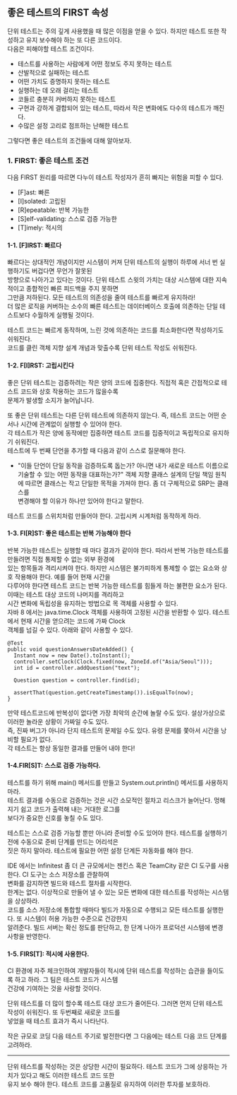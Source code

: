 ## 좋은 테스트의 FIRST 속성
단위 테스트는 주의 깊게 사용했을 때 많은 이점을 얻을 수 있다. 하지만 테스트 또한 작성하고 유지 보수해야 하는 또 다른 코드이다.  
다음은 피해야할 테스트 조건이다.  
 - 테스트를 사용하는 사람에게 어떤 정보도 주지 못하는 테스트
 - 산발적으로 실패하는 테스트
 - 어떤 가치도 증명하지 못하는 테스트
 - 실행하는 데 오래 걸리는 테스트
 - 코들르 충분히 커버하지 못하는 테스트
 - 구현과 강하게 결합되어 있는 테스트, 따라서 작은 변화에도 다수의 테스트가 깨진다.
 - 수많은 설정 고리로 점프하는 난해한 테스트
 
 그렇다면 좋은 테스트의 조건들에 대해 알아보자.
 
 ### 1. FIRST: 좋은 테스트 조건
 다음 FIRST 원리를 따르면 다누이 테스트 작성자가 흔히 빠지는 위험을 피할 수 있다.  
 - [F]ast: 빠른
 - [I]solated: 고립된
 - [R]epeatable: 반복 가능한
 - [S]elf-validating: 스스로 검증 가능한
 - [T]imely: 적시의
 
 #### 1-1. [F]IRST: 빠르다
 빠르다는 상대적인 개념이지만 시스템이 커져 단위 테스트의 실행이 하루에 서너 번 실행하기도 버겁다면 무언가 잘못된  
 방향으로 나아가고 있다는 것이다. 단위 테스트 스윗의 가치는 대상 시스템에 대한 지속적이고 종합적인 빠른 피드백을 주지 못하면  
 그만큼 저하된다. 모든 테스트의 의존성을 줄여 테스트를 빠르게 유지하라!  
 더 많은 로직을 커버하는 소수의 빠른 테스트는 데이터베이스 호출에 의존하는 단일 테스트보다 수월하게 실행될 것이다.  
 
테스트 코드는 빠르게 동작하며, 느린 것에 의존하는 코드를 최소화한다면 작성하기도 쉬워진다.  
코드를 클린 객체 지향 설계 개념과 맞출수록 단위 테스트 작성도 쉬워진다.  

#### 1-2. F[I]RST: 고립시킨다
좋은 단위 테스트는 검증하려는 작은 양의 코드에 집중한다. 직접적 혹은 간접적으로 테스트 코드와 상호 작용하는 코드가 많을수록  
문제가 발생할 소지가 늘어납니다.  

또 좋은 단위 테스트는 다른 단위 테스트에 의존하지 않는다. 즉, 테스트 코드는 어떤 순서나 시간에 관계없이 실행할 수 있어야 한다.  
각 테스트가 작은 양에 동작에만 집중하면 테스트 코드를 집중적이고 독립적으로 유지하기 쉬워진다.  
테스트에 두 번째 단언을 추가할 때 다음과 같이 스스로 질문해야 한다.  
 - "이들 단언이 단일 동작을 검증하도록 돕는가? 아니면 내가 새로운 테스트 이름으로 기술할 수 있는 어떤 동작을 대표하는가?"
 객체 지향 클래스 설계의 단일 책임 원칙에 따르면 클래스는 작고 단일한 목적을 가져야 한다. 좀 더 구체적으로 SRP는 클래스를  
 변경해야 할 이유가 하나만 있어야 한다고 말한다.  
   
 테스트 코드를 스위치처럼 만들어야 한다. 고립시켜 시계처럼 동작하게 하라.
 #### 1-3. FI[R]ST: 좋은 테스트는 반복 가능해야 한다
 반복 가능한 테스트는 실행할 때 마다 결과가 같이야 한다. 따라서 반복 가능한 테스트를 만들려면 직접 통제할 수 없는 외부 환경에  
 있는 항목들과 격리시켜야 한다. 하지만 시스템은 불가피하게 통제할 수 없는 요소와 상호 작용해야 한다. 예를 들어 현재 시간을  
 다루어야 한다면 테스트 코드는 반복 가능한 테스트를 힘들게 하는 불편한 요소가 된다. 이때는 테스트 대상 코드의 나머지를 격리하고  
 시간 변화에 독립성을 유지하는 방법으로 목 객체를 사용할 수 있다.  
 자바 8 에서는 java.time.Clock 객체를 사용하여 고정된 시간을 반환할 수 있다. 테스트에서 현재 시간을 얻으려는 코드에 가짜 Clock  
 객체를 넘길 수 있다. 아래와 같이 사용할 수 있다.
```
@Test
public void questionAnswersDateAdded() {
  Instant now = new Date().toInstant();
  controller.setClock(Clock.fixed(now, ZoneId.of("Asia/Seoul")));
  int id = controller.addQuestion("text");

  Question question = controller.find(id);
  
  assertThat(question.getCreateTimestamp()).isEqualTo(now);
}
```

만약 테스트코드에 반복성이 없다면 가장 최악의 순간에 놀랄 수도 있다. 설상가상으로 이러한 놀라운 상황이 가짜일 수도 있다.  
즉, 진짜 버그가 아니라 단지 테스트의 문제일 수도 있다. 유령 문제를 쫓아서 시간을 낭비할 필요가 없다.  
각 테스트는 항상 동일한 결과를 만들어 내야 한다!

#### 1-4.FIR[S]T: 스스로 검증 가능하다. 
테스트를 하기 위해 main() 메서드를 만들고 System.out.println() 메서드를 사용하지 마라.  
테스트 결과를 수동으로 검증하는 것은 시간 소모적인 절차고 리스크가 늘어난다. 멍해지기 쉽고 코드가 출력해 내는 거대한 로그를  
보다가 중요한 신호를 놓칠 수도 있다.  
  
테스트는 스스로 검증 가능할 뿐만 아니라 준비할 수도 있어야 한다. 테스트를 실행하기 전에 수동으로 준비 단계를 만드는 어리석은  
짓은 하지 말아라. 테스트에 필요한 어떤 설정 단계든 자동화를 해야 한다.  
  
IDE 에서는 Infinitest 좀 더 큰 규모에서는 젠킨스 혹은 TeamCity 같은 CI 도구를 사용한다. CI 도구는 소스 저장소를 관찰하여  
변화를 감지하면 빌드와 테스트 절차를 시작한다.  
한계는 없다. 이상적으로 만들어 낼 수 있는 모든 변화에 대한 테스트를 작성하는 시스템을 상상하라.  
코드를 소스 저장소에 통합할 때마다 빌드가 자동으로 수행되고 모든 테스트를 실행한다. 또 시스템이 허용 가능한 수준으로 건강한지  
알려준다. 빌드 서버는 확신 정도를 판단하고, 한 단계 나아가 프로덕션 시스템에 변경 사항을 반영한다.  

#### 1-5. FIRS[T]: 적시에 사용한다.
CI 환경에 자주 체크인하여 개발자들이 적시에 단위 테스트를 작성하는 습관을 들이도록 하고 하라. 그 팀은 테스트 코드가 시스템  
건강에 기여하는 것을 사랑할 것이다.
  
단위 테스트를 더 많이 할수록 테스트 대상 코드가 줄어든다. 그러면 먼저 단위 테스트 작성이 쉬워진다. 또 두번째로 새로운 코드를  
넣었을 때 테스트 효과가 즉시 나타난다.  
  
작은 규모로 코딩 다음 테스트 주기로 발전한다면 그 다음에는 테스트 다음 코드 단계를 고려하라.  
  
---------------------------

단위 테스트를 작성하는 것은 상당한 시간이 필요하다. 테스트 코드가 그에 상응하는 가치가 있다고 해도 이러한 테스트 코드 또한  
유지 보수 해야 한다. 테스트 코드를 고품질로 유지하여 이러한 투자를 보호하라.
